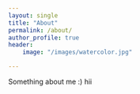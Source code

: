 ```yaml
---
layout: single
title: "About"
permalink: /about/
author_profile: true
header:
    image: "/images/watercolor.jpg"

---
```


Something about me :) hii